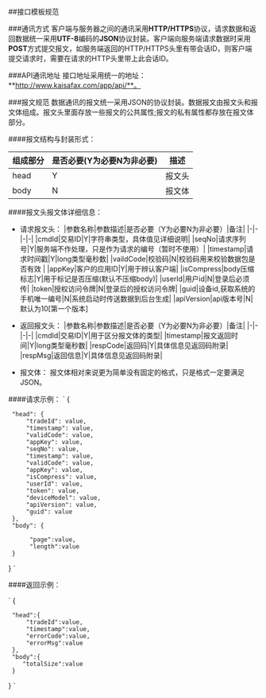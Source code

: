 ##接口模板规范

###通讯方式
客户端与服务器之间的通讯采用**HTTP/HTTPS**协议，请求数据和返回数据统一采用**UTF-8**编码的**JSON**协议封装。客户端向服务端请求数据时采用**POST**方式提交报文，如服务端返回的HTTP/HTTPS头里有带会话ID，则客户端提交请求时，需要在请求的HTTP头里带上此会话ID。

###API通讯地址
接口地址采用统一的地址：**http://www.kaisafax.com/app/api/**。

###报文规范
数据通讯的报文统一采用JSON的协议封装。数据报文由报文头和报文体组成。报文头里面存放一些报文的公共属性;报文的私有属性都存放在报文体部分。

####报文结构与封装形式：

|组成部分|是否必要(Y为必要N为非必要)|描述|
|-------|-----|-----|
|head|Y|报文头|
|body|N|报文体|


####报文头报文体详细信息：

* 请求报文头：
|参数名称|参数描述|是否必要（Y为必要N为非必要）|备注|
|-|-|-|-|
|cmdId|交易ID|Y|字符串类型，具体值见详细说明|
|seqNo|请求序列号|Y|服务端不作处理，只是作为请求的编号（暂时不使用）|
|timestamp|请求时间戳|Y|long类型毫秒数|
|vaildCode|校验码|N|校验码用来校验数据包是否有效|
|appKey|客户的应用ID|Y|用于辨认客户端|
|isCompress|body压缩标志|Y|用于标记是否压缩(默认不压缩body)|
|userId|用户id|N|登录后必须传|
|token|授权访问令牌|N|登录后的授权访问令牌|
|guid|设备id,获取系统的手机唯一编号|N|系统启动时传送数据到后台生成|
|apiVersion|api版本号|N|默认为10[第一个版本]


* 返回报文头：
 |参数名称|参数描述|是否必要（Y为必要N为非必要）|备注|
|-|-|-|-|
|cmdId|交易ID|Y|用于区分报文体的类型|
|timestamp|报文返回时间|Y|long类型毫秒数|
|respCode|返回码|Y|具体信息见返回码附录|
|respMsg|返回信息|Y|具体信息见返回码附录|


* 报文体：
报文体相对来说更为简单没有固定的格式，只是格式一定要满足JSON。



####请求示例：
` 
{ 

     "head": {
         "tradeId": value,
         "timestamp": value,
         "validCode": value,
         "appKey": value,
         "seqNo": value,
         "timestamp": value,
         "validCode": value,
         "appKey": value,
         "isCompress": value,
         "userId": value,
         "token": value,
         "deviceModel": value,
         "apiVersion": value,
         "guid": value
     },
     "body": {

          "page":value,
          "length":value
     }

}
`

####返回示例：

`
{

     "head":{
         "tradeId":value,
         "timestamp":value,
         "errorCode":value,
         "errorMsg":value
     },
     "body":{
        "totalSize":value
     }
}
`